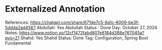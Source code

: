 # Externalized Annotation

References: https://chatgpt.com/share/671de7c5-8a1c-8009-be3f-5ddda2ad4567
Abdullah: Yes
Abdullah Status : Done
Day: October 27, 2024
Notes: https://www.notion.so/12cf1472fabd807e8184d388e767045a?pvs=21
Shahd: Yes
Shahd Status: Done
Tag: Configuration, Spring Boot Fundamental